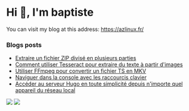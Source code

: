 # Hi 👋, I'm baptiste

You can visit my blog at this address: https://azlinux.fr/

### Blogs posts
<!-- BLOG-POST-LIST:START -->
- [Extraire un fichier ZIP divisé en plusieurs parties](https://azlinux.fr/extraire-un-fichier-zip-divise-en-plusieur-parties/)
- [Comment utiliser Tesseract pour extraire du texte à partir d'images](https://azlinux.fr/tesseract/)
- [Utiliser FFmpeg pour convertir un fichier TS en MKV](https://azlinux.fr/utiliser-ffmpeg-pour-convertir-un-fichier-ts-en-mkv/)
- [Naviguer dans la console avec les raccourcis clavier](https://azlinux.fr/naviguer-dans-la-console-avec-les-raccourcis-clavier/)
- [Accéder au serveur Hugo en toute simplicité depuis n'importe quel appareil du réseau local](https://azlinux.fr/hugo/)
<!-- BLOG-POST-LIST:END -->

![](https://github-readme-stats.vercel.app/api/top-langs/?username=baptiste313&layout=compact&hide=css,scss,html,javascript&theme=dracula)
![](https://github-readme-stats.vercel.app/api/?username=baptiste313&layout=compact&hide=css,scss,html,javascript&theme=dracula)
